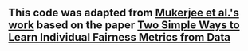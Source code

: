 ## This code was adapted from [Mukerjee et al.'s work](https://github.com/debarghya-mukherjee/Fair_metric_learning/tree/master) based on the paper [Two Simple Ways to Learn Individual Fairness Metrics from Data](https://arxiv.org/pdf/2006.11439)
